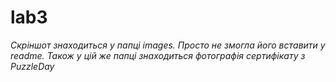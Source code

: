 # lab3

*Скріншот знаходиться у папці images. Просто не змогла його вставити у readme. Також у цій же папці знаходиться фотографія сертифікату з PuzzleDay*


